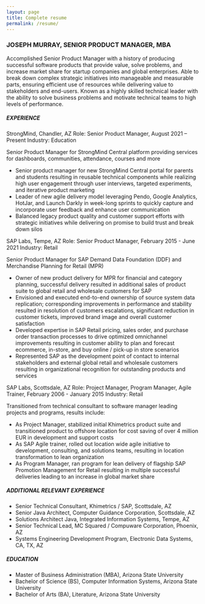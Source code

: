 ```yaml
---
layout: page
title: Complete resume
permalink: /resume/
---
```


### JOSEPH MURRAY, SENIOR PRODUCT MANAGER, MBA

Accomplished Senior Product Manager with a history of producing successful software products that provide value, solve problems, and increase market share for startup companies and global enterprises.  Able to break down complex strategic initiatives into manageable and measurable parts, ensuring efficient use of resources while delivering value to stakeholders and end-users.  Known as a highly skilled technical leader with the ability to solve business problems and motivate technical teams to high levels of performance.

##### EXPERIENCE

StrongMind, Chandler, AZ
Role: Senior Product Manager, August 2021 – Present
Industry: Education

Senior Product Manager for StrongMind Central platform providing services for dashboards, communities, attendance, courses and more
- Senior product manager for new StrongMind Central portal for parents and students resulting in reusable technical components while realizing high user engagement through user interviews, targeted experiments, and iterative product marketing
- Leader of new agile delivery model leveraging Pendo, Google Analytics, HotJar, and Launch Darkly in week-long sprints to quickly capture and incorporate user feedback and enhance user communication
- Balanced legacy product quality and customer support efforts with strategic initiatives while delivering on promise to build trust and break down silos

SAP Labs, Tempe, AZ
Role: Senior Product Manager, February 2015 - June 2021
Industry: Retail

Senior Product Manager for SAP Demand Data Foundation (DDF) and Merchandise Planning for Retail (MPR)
- Owner of new product delivery for MPR for financial and category planning, successful delivery resulted in additional sales of product suite to global retail and wholesale customers for SAP
- Envisioned and executed end-to-end ownership of source system data replication; corresponding improvements in performance and stability resulted in resolution of customers escalations, significant reduction in customer tickets, improved brand image and overall customer satisfaction
- Developed expertise in SAP Retail pricing, sales order, and purchase order transaction processes to drive optimized omnichannel improvements resulting in customer ability to plan and forecast ecommerce, in-store, and buy online / pick-up in store scenarios
- Represented SAP as the development point of contact to internal stakeholders and external global retail and wholesale customers resulting in organizational recognition for outstanding products and services
	
SAP Labs, Scottsdale, AZ
Role: Project Manager, Program Manager, Agile Trainer, February 2006 - January 2015
Industry: Retail

Transitioned from technical consultant to software manager leading projects and programs, results include:
- As Project Manager, stabilized initial Khimetrics product suite and transitioned product to offshore location for cost saving of over 4 million EUR in development and support costs
- As SAP Agile trainer, rolled out location wide agile initiative to development, consulting, and solutions teams, resulting in location transformation to lean organization
- As Program Manager, ran program for lean delivery of flagship SAP Promotion Management for Retail resulting in multiple successful deliveries leading to an increase in global market share

##### ADDITIONAL RELEVANT EXPERIENCE

- Senior Technical Consultant, Khimetrics / SAP, Scottsdale, AZ
- Senior Java Architect, Computer Guidance Corporation, Scottsdale, AZ
- Solutions Architect Java, Integrated Information Systems, Tempe, AZ
- Senior Technical Lead, MC Squared / Compuware Corporation, Phoenix, AZ
- Systems Engineering Development Program, Electronic Data Systems, CA, TX, AZ

##### EDUCATION

- Master of Business Administration (MBA), Arizona State University
- Bachelor of Science (BS), Computer Information Systems, Arizona State University
- Bachelor of Arts (BA), Literature, Arizona State University














